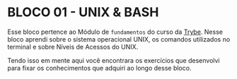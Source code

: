 # BLOCO 01 - UNIX & BASH

Esse bloco pertence ao Módulo de `fundamentos` do curso da [Trybe](https://www.betrybe.com/). Nesse bloco aprendi sobre o sistema operacional UNIX, os comandos utilizados no terminal e sobre Níveis de Acessos do UNIX.

Tendo isso em mente aqui você encontrara os exercícios que desenvolvi para fixar os conhecimentos que adquiri ao longo desse bloco.